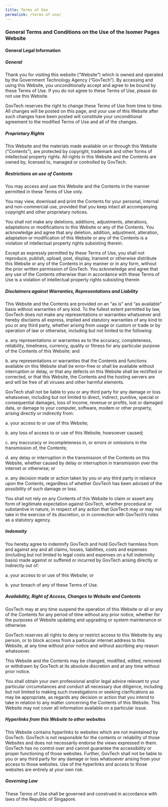 ```yaml
---
title: Terms of Use
permalink: /terms-of-use/
---
```

### **General Terms and Conditions on the Use of the Isomer Pages Website**

#### **General Legal Information**

##### General
Thank you for visiting this website (“Website”) which is owned and operated by the Government Technology Agency (“GovTech”). By accessing and using this Website, you unconditionally accept and agree to be bound by these Terms of Use. If you do not agree to these Terms of Use, please do not use this Website.

GovTech reserves the right to change these Terms of Use from time to time. All changes will be posted on this page, and your use of this Website after such changes have been posted will constitute your unconditional agreement to the modified Terms of Use and all of the changes.

##### Proprietary Rights

This Website and the materials made available on or through this Website (“Contents”), are protected by copyright, trademark and other forms of intellectual property rights. All rights in this Website and the Contents are owned by, licensed to, managed or controlled by GovTech.


##### Restrictions on use of Contents

You may access and use this Website and the Contents in the manner permitted in these Terms of Use only.

You may view, download and print the Contents for your personal, internal and non-commercial use, provided that you keep intact all accompanying copyright and other proprietary notices.

You shall not make any deletions, additions, adjustments, alterations, adaptations or modifications to this Website or any of the Contents. You acknowledge and agree that any deletion, addition, adjustment, alteration, adaptation or modification of this Website or any of the Contents is a violation of intellectual property rights subsisting therein.

Except as expressly permitted by these Terms of Use, you shall not reproduce, publish, upload, post, display, transmit or otherwise distribute this Website or any of the Contents in any manner or in any form, without the prior written permission of GovTech. You acknowledge and agree that any use of the Contents otherwise than in accordance with these Terms of Use is a violation of intellectual property rights subsisting therein

##### Disclaimers against Warranties, Representations and Liability

This Website and the Contents are provided on an “as is” and “as available” basis without warranties of any kind. To the fullest extent permitted by law, GovTech does not make any representations or warranties whatsoever and hereby disclaims all express, implied and statutory warranties of any kind to you or any third party, whether arising from usage or custom or trade or by operation of law or otherwise, including but not limited to the following:<br>

a. any representations or warranties as to the accuracy, completeness, reliability, timeliness, currency, quality or fitness for any particular purpose of the Contents of this Website; and<br>

b. any representations or warranties that the Contents and functions available on this Website shall be error-free or shall be available without interruption or delay, or that any defects on this Website shall be rectified or corrected, or that this Website, the Contents and the hosting servers are and will be free of all viruses and other harmful elements.<br>

GovTech shall not be liable to you or any third party for any damage or loss whatsoever, including but not limited to direct, indirect, punitive, special or consequential damages, loss of income, revenue or profits, lost or damaged data, or damage to your computer, software, modem or other property, arising directly or indirectly from:<br>

a. your access to or use of this Website;<br>

b. any loss of access to or use of this Website, howsoever caused;<br>

c. any inaccuracy or incompleteness in, or errors or omissions in the transmission of, the Contents; <br>

d. any delay or interruption in the transmission of the Contents on this Website, whether caused by delay or interruption in transmission over the internet or otherwise; or<br>

e. any decision made or action taken by you or any third party in reliance upon the Contents, regardless of whether GovTech has been advised of the possibility of such damage or loss.<br>

You shall not rely on any Contents of this Website to claim or assert any form of legitimate expectation against GovTech, whether procedural or substantive in nature, in respect of any action that GovTech may or may not take in the exercise of its discretion, or in connection with GovTech’s roles as a statutory agency.

##### Indemnity

You hereby agree to indemnify GovTech and hold GovTech harmless from and against any and all claims, losses, liabilities, costs and expenses (including but not limited to legal costs and expenses on a full indemnity basis) made against or suffered or incurred by GovTech arising directly or indirectly out of:<br>

a. your access to or use of this Website; or<br>

b. your breach of any of these Terms of Use.<br>

##### Availability, Right of Access, Changes to Website and Contents

GovTech may at any time suspend the operation of this Website or all or any of the Contents for any period of time without any prior notice, whether for the purposes of Website updating and upgrading or system maintenance or otherwise.

GovTech reserves all rights to deny or restrict access to this Website by any person, or to block access from a particular internet address to this Website, at any time without prior notice and without ascribing any reason whatsoever.

This Website and the Contents may be changed, modified, edited, removed or withdrawn by GovTech at its absolute discretion and at any time without prior notice.

You shall obtain your own professional and/or legal advice relevant to your particular circumstances and conduct all necessary due diligence, including but not limited to making such investigations or seeking clarifications as may be appropriate, as regards any decision or action that you intend to take in relation to any matter concerning the Contents of this Website. This Website may not cover all information available on a particular issue.

##### Hyperlinks from this Website to other websites

This Website contains hyperlinks to websites which are not maintained by GovTech. GovTech is not responsible for the contents or reliability of those Websites and does not necessarily endorse the views expressed in them. GovTech has no control over and cannot guarantee the accessibility or proper functioning of those websites. Further, GovTech shall not be liable to you or any third party for any damage or loss whatsoever arising from your access to those websites. Use of the hyperlinks and access to those websites are entirely at your own risk.

##### Governing Law

These Terms of Use shall be governed and construed in accordance with laws of the Republic of Singapore.